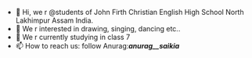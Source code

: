 - 👋 Hi, we r @students of John Firth Christian English High School North Lakhimpur Assam India.
- 👀 We r interested in drawing, singing, dancing etc..
- 🌱 We r currently studying in class 7
- 📫 How to reach us: follow Anurag:___anurag__saikia___

<!---
skills-jfs/skills-jfs is a ✨ special ✨ repository because its `README.md` (this file) appears on your GitHub profile.
You can click the Preview link to take a look at your changes.
--->
